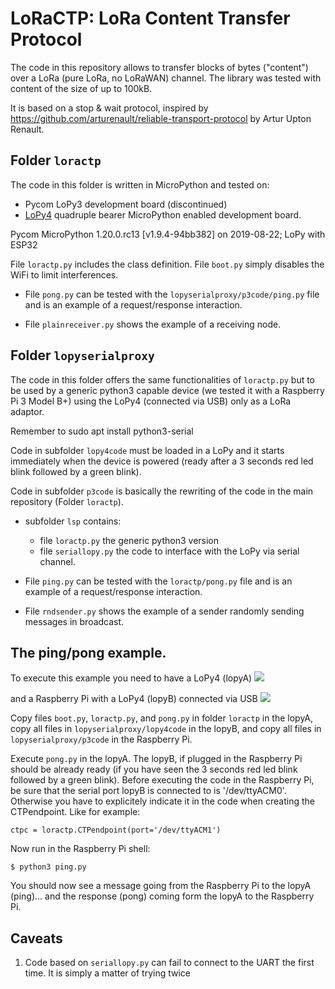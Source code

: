 # LoRaCTP: LoRa Content Transfer Protocol


The code in this repository allows to transfer blocks of bytes ("content") over a LoRa (pure LoRa, no LoRaWAN) channel. The library was tested with content of the size of up to 100kB.

It is based on a stop & wait protocol, inspired by https://github.com/arturenault/reliable-transport-protocol by Artur Upton Renault.


## Folder `loractp`

The code in this folder is written in MicroPython and tested on:

* Pycom LoPy3 development board (discontinued)
* [LoPy4](https://pycom.io/product/lopy4/) quadruple bearer MicroPython enabled development board. 

Pycom MicroPython 1.20.0.rc13 [v1.9.4-94bb382] on 2019-08-22; LoPy with ESP32

File `loractp.py` includes the class definition. File `boot.py` simply disables the WiFi to limit interferences.

* File `pong.py` can be tested with the `lopyserialproxy/p3code/ping.py` file and is an example of a request/response interaction.

* File `plainreceiver.py` shows the example of a receiving node.



## Folder `lopyserialproxy`

The code in this folder offers the same functionalities of `loractp.py`  but to be used by a generic python3 capable device (we tested it with a Raspberry Pi 3 Model B+) using the LoPy4 (connected via USB) only as a LoRa adaptor.

Remember to sudo apt install python3-serial

Code in subfolder `lopy4code` must be loaded in a LoPy and it starts immediately when the device is powered (ready after a 3 seconds red led blink followed by a green blink).

Code in subfolder `p3code` is basically the rewriting of the code in the main repository (Folder `loractp`). 

* subfolder `lsp` contains:
	- file  `loractp.py` the generic python3 version
	- file `seriallopy.py` the code to interface with the LoPy via serial channel.

* File `ping.py` can be tested with the `loractp/pong.py` file and is an example of a request/response interaction.

* File `rndsender.py` shows the example of a sender randomly sending messages in broadcast. 

## The ping/pong example.

To execute this example you need to have  a LoPy4 (lopyA)
![](https://i.imgur.com/A0EfDnS.jpg)

and a Raspberry Pi with a LoPy4 (lopyB) connected via USB
![](https://i.imgur.com/kjrSZIf.jpg)

Copy files `boot.py`, `loractp.py`, and `pong.py` in folder `loractp` in the lopyA, copy all files in `lopyserialproxy/lopy4code` in the lopyB, and copy all files in `lopyserialproxy/p3code` in the Raspberry Pi.

Execute `pong.py` in the lopyA.
The lopyB, if plugged in the Raspberry Pi should be already ready (if you have seen the 3 seconds red led blink followed by a green blink).
Before executing the code in the Raspberry Pi, be sure that the serial port lopyB is connected to is '/dev/ttyACM0'. Otherwise you have to explicitely indicate it in the code when creating the CTPendpoint. Like for example:
````
ctpc = loractp.CTPendpoint(port='/dev/ttyACM1')
````
Now run in the Raspberry Pi shell:
```
$ python3 ping.py
```
You should now see a message going from the Raspberry Pi to the lopyA (ping)... and the response (pong) coming form the lopyA to the Raspberry Pi.

## Caveats
1. Code based on `seriallopy.py` can fail to connect to the UART the first time. It is simply a matter of trying twice

